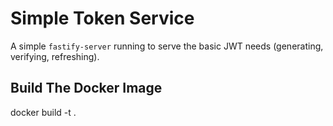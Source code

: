 # Simple Token Service

A simple `fastify-server` running to serve the basic JWT needs (generating, verifying, refreshing).

## Build The Docker Image

docker build -t <tag> .

